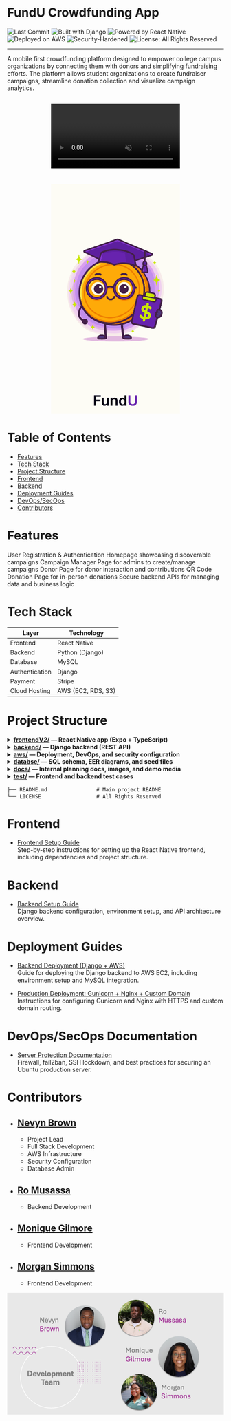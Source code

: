 # FundU Crowdfunding App

![Last Commit](https://img.shields.io/github/last-commit/BrownTD/fundu-app)
![Built with Django](https://img.shields.io/badge/backend-Django-blue)
![Powered by React Native](https://img.shields.io/badge/frontend-React%20Native-orange)
![Deployed on AWS](https://img.shields.io/badge/deployment-AWS-232f3e)
![Security-Hardened](https://img.shields.io/badge/security-Fail2Ban%20%2B%20UFW-brightgreen)
![License: All Rights Reserved](https://img.shields.io/badge/license-All%20Rights%20Reserved-red)

---

A mobile first crowdfunding platform designed to empower college campus organizations by connecting them with donors and simplifying fundraising efforts. The platform allows student organizations to create fundraiser campaigns, streamline donation collection and visualize campaign analytics.

<div align="center" style="display: flex; justify-content: center; gap: 20px; flex-wrap: wrap;">

  <!-- Autoplaying video -->
  <video src="./docs/images/welcome_screen.mov" autoplay loop muted playsinline width="300"></video>

  <!-- GIF preview -->
  <img src="./docs/images/splashScreen.gif" alt="FundU Animation" width="300" />
  
</div>


# Table of Contents

- [Features](#features)
- [Tech Stack](#tech-stack)
- [Project Structure](#project-structure)
- [Frontend](#frontend)
- [Backend](#backend)
- [Deployment Guides](#deployment-guides)
- [DevOps/SecOps](#devopssecops-documentation)
- [Contributors](#contributors)

# Features

User Registration & Authentication 
Homepage showcasing discoverable campaigns
Campaign Manager Page for admins to create/manage campaigns
Donor Page for donor interaction and contributions
QR Code Donation Page for in-person donations
Secure backend APIs for managing data and business logic

# Tech Stack

| **Layer**        | **Technology**                |
|------------------|-------------------------------|
| Frontend         | React Native                  |
| Backend          | Python (Django)               |
| Database         | MySQL                         |
| Authentication   | Django                        |
| Payment          | Stripe                        |
| Cloud Hosting    | AWS (EC2, RDS, S3)            |

# Project Structure

<details>
<summary><strong><a href="frontendV2/">frontendV2/</a> — React Native app (Expo + TypeScript)</strong></summary>

```
├── app/                     # App routes and screens
├── assets/                  # Images, fonts, etc.
├── components/              # Custom UI components
├── constants/               # Shared style constants
├── hooks/                   # Custom hooks (e.g. theming)
├── ios/                     # iOS native files (Xcode)
├── package.json             # Frontend dependencies
└── tsconfig.json            # TypeScript config
```
</details>

<details>
<summary><strong><a href="backend/">backend/</a> — Django backend (REST API)</strong></summary>

```
├── app/                     # Core app: models, views, serializers, routes
├── fundu_backend/           # Project settings, URLs, WSGI/ASGI
├── manage.py                # Django CLI entry point
└── requirements.txt         # Backend dependencies
```
</details>

<details>
<summary><strong><a href="aws/">aws/</a> — Deployment, DevOps, and security configuration</strong></summary>

```
├── deployment-gunicorn-nginx.md   # Production setup (EC2 + Gunicorn + Nginx)
├── server_protection_readme.md    # Fail2Ban, UFW, SSH lockdown
└── README.md                # AWS deployment overview
```
</details>

<details>
<summary><strong><a href="database/">databse/</a> — SQL schema, EER diagrams, and seed files</strong></summary>

```
├── schema.sql               # Core table schema
├── fundu_full.sql           # Full DB dump (if included)
└── seed_and_update.sql      # Insert/update helpers
```
</details>

<details>
<summary><strong><a href="docs/">docs/</a> — Internal planning docs, images, and demo media</strong></summary>

```
├── FundU_App_Demo.mp4       # Project walkthrough video
├── images/                  # Logos, wireframes, team graphics
└── planning/                # Hackathon slides and docs
```
</details>

<details>
<summary><strong><a href="tests/">test/</a> — Frontend and backend test cases</strong></summary>

```
├── test_backend.py
└── test_frontend.js
```
</details>

```
├── README.md                # Main project README
└── LICENSE                  # All Rights Reserved
```
# Frontend
- [Frontend Setup Guide](frontendV2/README.md)  
  Step-by-step instructions for setting up the React Native frontend, including dependencies and project structure.

# Backend
- [Backend Setup Guide](backend/README.md)  
  Django backend configuration, environment setup, and API architecture overview.

# Deployment Guides
- [Backend Deployment (Django + AWS)](aws/README.md)  
  Guide for deploying the Django backend to AWS EC2, including environment setup and MySQL integration.
  
- [Production Deployment: Gunicorn + Nginx + Custom Domain](aws/deployment-gunicorn-nginx.md)  
  Instructions for configuring Gunicorn and Nginx with HTTPS and custom domain routing.

# DevOps/SecOps Documentation
- [Server Protection Documentation](aws/server_protection_readme.md)  
  Firewall, fail2ban, SSH lockdown, and best practices for securing an Ubuntu production server.

# Contributors

- ## [Nevyn Brown](https://github.com/BrownTD)
    - Project Lead
    - Full Stack Development
    - AWS Infrastructure
    - Security Configuration
    - Database Admin
- ## [Ro Musassa](https://github.com/24ro)
    -  Backend Development
- ## [Monique Gilmore](https://github.com/monique3443)
    - Frontend Development
- ## [Morgan Simmons](https://github.com/morgan0paige)
    - Frontend Development

![Development Team](./docs/images/DevelopmentTeam.png)

